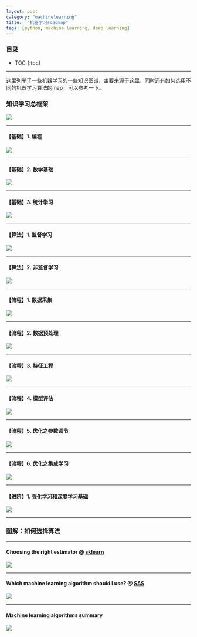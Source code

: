 ```yaml
---
layout: post
category: "machinelearning"
title:  "机器学习roadmap"
tags: [python, machine learning, deep learning]
---
```


<script type="text/javascript" async
  src="https://cdn.mathjax.org/mathjax/latest/MathJax.js?config=TeX-MML-AM_CHTML">
</script>

### 目录

- TOC
{:toc}

---

这里列举了一些机器学习的一些知识图谱，主要来源于[这里](https://zhuanlan.zhihu.com/p/62576681)，同时还有如何选用不同的机器学习算法的map，可以参考一下。

<!-- more -->

### 知识学习总框架

![](/assets/ML-roadmap/framework.png)

---

#### 【基础】1. 编程

![](/assets/ML-roadmap/programming.png)

---

#### 【基础】2. 数学基础

![](/assets/ML-roadmap/math_basis.png)

---

#### 【基础】3. 统计学习

![](/assets/ML-roadmap/statistical_learning.png)

---

#### 【算法】1. 监督学习

![](/assets/ML-roadmap/supervised_learning.png)

---

#### 【算法】2. 非监督学习

![](/assets/ML-roadmap/unsupervised_learning.png)

---

#### 【流程】1. 数据采集

![](/assets/ML-roadmap/data_collection.png)

---

#### 【流程】2. 数据预处理

![](/assets/ML-roadmap/data_preprocessing.png)

---

#### 【流程】3. 特征工程

![](/assets/ML-roadmap/feature_engenering.png)

---

#### 【流程】4. 模型评估

![](/assets/ML-roadmap/model_evaluation.png)

---

#### 【流程】5. 优化之参数调节

![](/assets/ML-roadmap/parameter_turing.png)

---

#### 【流程】6. 优化之集成学习

![](/assets/ML-roadmap/ensembl_learning.png)

---

#### 【进阶】1. 强化学习和深度学习基础 

![](/assets/ML-roadmap/advanced.png)

---

### 图解：如何选择算法

---

#### Choosing the right estimator @ [sklearn](https://scikit-learn.org/stable/tutorial/machine_learning_map/index.html)

![](https://scikit-learn.org/stable/_static/ml_map.png)

---

#### Which machine learning algorithm should I use? @ [SAS](https://blogs.sas.com/content/subconsciousmusings/2017/04/12/machine-learning-algorithm-use/)

![](https://blogs.sas.com/content/subconsciousmusings/files/2017/04/machine-learning-cheet-sheet.png)

---

#### Machine learning algorithms summary

![](https://i.pinimg.com/originals/b9/58/d0/b958d04053f73f0220e7a67fe190692b.png)
